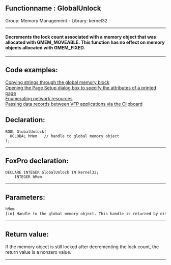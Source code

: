 <link rel="stylesheet" type="text/css" href="../../css/win32api.css">  
<link rel="stylesheet" href="https://cdnjs.cloudflare.com/ajax/libs/font-awesome/4.7.0/css/font-awesome.min.css">

## Functionname : GlobalUnlock
Group: Memory Management - Library: kernel32    
***  


#### Decrements the lock count associated with a memory object that was allocated with GMEM_MOVEABLE. This function has no effect on memory objects allocated with GMEM_FIXED.
***  


## Code examples:
[Copying strings through the global memory block](../../samples/sample_156.md)  
[Opening the Page Setup dialog box to specify the attributes of a printed page](../../samples/sample_272.md)  
[Enumerating network resources](../../samples/sample_313.md)  
[Passing data records between VFP applications via the Clipboard](../../samples/sample_346.md)  

## Declaration:
```foxpro  
BOOL GlobalUnlock(
  HGLOBAL hMem   // handle to global memory object
);  
```  
***  


## FoxPro declaration:
```foxpro  
DECLARE INTEGER GlobalUnlock IN kernel32;
	INTEGER hMem  
```  
***  


## Parameters:
```txt  
hMem
[in] Handle to the global memory object. This handle is returned by either the GlobalAlloc or GlobalReAlloc function.  
```  
***  


## Return value:
If the memory object is still locked after decrementing the lock count, the return value is a nonzero value.  
***  

